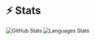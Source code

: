 <!--Title start-->

<!--Title end-->

<!--Start template-->

# ⚡ Stats

<img align="left" alt="GitHub Stats" src="https://github-readme-stats.vercel.app/api?username=YOUR_USERNAME_HERE&show_icons=true&theme=dark"/>
<!--Documentation of github stats card are to be located at https://github.com/anuraghazra/github-readme-stats#github-stats-card. Make sure to replace 'YOUR_USERNAME_HERE' with your github username-->

<img align="left" alt="Languages Stats" src="https://github-readme-stats.vercel.app/api/top-langs/?username=YOUR_USERNAME_HERE&layout=compact&theme=dark"/>
<!--Documentation of top language readme stats are to be located at https://github.com/anuraghazra/github-readme-stats#top-languages-card. Make sure to replace 'YOUR_USERNAME_HERE' with your github username-->

<!--End template-->
